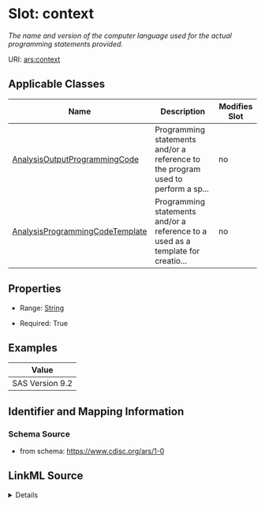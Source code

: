# Slot: context


_The name and version of the computer language used for the actual programming statements provided._



URI: [ars:context](https://www.cdisc.org/ars/1-0/context)



<!-- no inheritance hierarchy -->




## Applicable Classes

| Name | Description | Modifies Slot |
| --- | --- | --- |
[AnalysisOutputProgrammingCode](AnalysisOutputProgrammingCode.md) | Programming statements and/or a reference to the program used to perform a sp... |  no  |
[AnalysisProgrammingCodeTemplate](AnalysisProgrammingCodeTemplate.md) | Programming statements and/or a reference to a used as a template for creatio... |  no  |







## Properties

* Range: [String](String.md)

* Required: True






## Examples

| Value |
| --- |
| SAS Version 9.2 |

## Identifier and Mapping Information







### Schema Source


* from schema: https://www.cdisc.org/ars/1-0




## LinkML Source

<details>
```yaml
name: context
description: The name and version of the computer language used for the actual programming
  statements provided.
examples:
- value: SAS Version 9.2
from_schema: https://www.cdisc.org/ars/1-0
rank: 1000
alias: context
domain_of:
- AnalysisOutputProgrammingCode
range: string
required: true

```
</details>